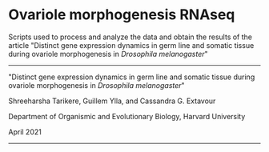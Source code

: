 # Ovariole morphogenesis RNAseq

Scripts used to process and analyze the data and obtain the results of the article "Distinct gene expression dynamics in germ line and somatic tissue during ovariole morphogenesis in *Drosophila melanogaster*"

---------------


"Distinct gene expression dynamics in germ line and somatic tissue during ovariole morphogenesis in *Drosophila melanogaster*"

Shreeharsha Tarikere, Guillem Ylla, and Cassandra G. Extavour

Department of Organismic and Evolutionary Biology, Harvard University

April 2021

---------------


